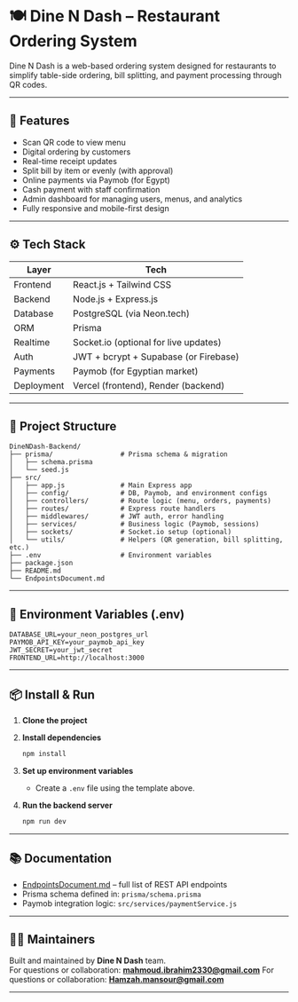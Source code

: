 # 🍽️ Dine N Dash – Restaurant Ordering System

Dine N Dash is a web-based ordering system designed for restaurants to simplify table-side ordering, bill splitting, and payment processing through QR codes.

---

## 🚀 Features

- Scan QR code to view menu
- Digital ordering by customers
- Real-time receipt updates
- Split bill by item or evenly (with approval)
- Online payments via Paymob (for Egypt)
- Cash payment with staff confirmation
- Admin dashboard for managing users, menus, and analytics
- Fully responsive and mobile-first design

---

## ⚙️ Tech Stack

| Layer        | Tech                                       |
|--------------|--------------------------------------------|
| Frontend     | React.js + Tailwind CSS                    |
| Backend      | Node.js + Express.js                       |
| Database     | PostgreSQL (via Neon.tech)                 |
| ORM          | Prisma                                     |
| Realtime     | Socket.io (optional for live updates)      |
| Auth         | JWT + bcrypt + Supabase (or Firebase)      |
| Payments     | Paymob (for Egyptian market)               |
| Deployment   | Vercel (frontend), Render (backend)        |

---

## 📁 Project Structure

```
DineNDash-Backend/
├── prisma/                 # Prisma schema & migration
│   ├── schema.prisma
│   └── seed.js
├── src/
│   ├── app.js              # Main Express app
│   ├── config/             # DB, Paymob, and environment configs
│   ├── controllers/        # Route logic (menu, orders, payments)
│   ├── routes/             # Express route handlers
│   ├── middlewares/        # JWT auth, error handling
│   ├── services/           # Business logic (Paymob, sessions)
│   ├── sockets/            # Socket.io setup (optional)
│   └── utils/              # Helpers (QR generation, bill splitting, etc.)
├── .env                    # Environment variables
├── package.json
├── README.md
└── EndpointsDocument.md
```

---

## 🔐 Environment Variables (.env)

```
DATABASE_URL=your_neon_postgres_url
PAYMOB_API_KEY=your_paymob_api_key
JWT_SECRET=your_jwt_secret
FRONTEND_URL=http://localhost:3000
```

---

## 📦 Install & Run

1. **Clone the project**
2. **Install dependencies**
   ```bash
   npm install
   ```
3. **Set up environment variables**
   - Create a `.env` file using the template above.

4. **Run the backend server**
   ```bash
   npm run dev
   ```

---

## 📚 Documentation

- [EndpointsDocument.md](./EndpointsDocument.md) – full list of REST API endpoints
- Prisma schema defined in: `prisma/schema.prisma`
- Paymob integration logic: `src/services/paymentService.js`

---

## 👨‍💻 Maintainers

Built and maintained by **Dine N Dash** team.  
For questions or collaboration: **mahmoud.ibrahim2330@gmail.com**
For questions or collaboration: **Hamzah.mansour@gmail.com**

---
